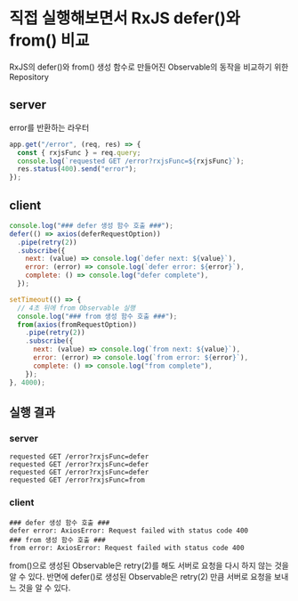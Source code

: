 # 직접 실행해보면서 RxJS defer()와 from() 비교

RxJS의 defer()와 from() 생성 함수로 만들어진 Observable의 동작을 비교하기 위한 Repository

## server

error를 반환하는 라우터

```js
app.get("/error", (req, res) => {
  const { rxjsFunc } = req.query;
  console.log(`requested GET /error?rxjsFunc=${rxjsFunc}`);
  res.status(400).send("error");
});
```

## client

```js
console.log("### defer 생성 함수 호출 ###");
defer(() => axios(deferRequestOption))
  .pipe(retry(2))
  .subscribe({
    next: (value) => console.log(`defer next: ${value}`),
    error: (error) => console.log(`defer error: ${error}`),
    complete: () => console.log("defer complete"),
  });

setTimeout(() => {
  // 4초 뒤에 from Observable 실행
  console.log("### from 생성 함수 호출 ###");
  from(axios(fromRequestOption))
    .pipe(retry(2))
    .subscribe({
      next: (value) => console.log(`from next: ${value}`),
      error: (error) => console.log(`from error: ${error}`),
      complete: () => console.log("from complete"),
    });
}, 4000);
```

## 실행 결과

### server

```
requested GET /error?rxjsFunc=defer
requested GET /error?rxjsFunc=defer
requested GET /error?rxjsFunc=defer
requested GET /error?rxjsFunc=from
```

### client

```
### defer 생성 함수 호출 ###
defer error: AxiosError: Request failed with status code 400
### from 생성 함수 호출 ###
from error: AxiosError: Request failed with status code 400
```

from()으로 생성된 Observable은 retry(2)를 해도 서버로 요청을 다시 하지 않는 것을 알 수 있다.
반면에 defer()로 생성된 Observable은 retry(2) 만큼 서버로 요청을 보내느 것을 알 수 있다.
